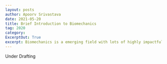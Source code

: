 ```yaml
---
layout: posts
author: Apoorv Srivastava
date: 2021-05-20
title: Brief Introduction to Biomechanics
tag: 2020
category:
ExcerptOut: True 
excerpt: Biomechanics is a emerging field with lots of highly impactful applications.
---
```


Under Drafting